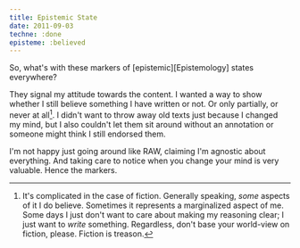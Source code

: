 ```yaml
---
title: Epistemic State
date: 2011-09-03
techne: :done
episteme: :believed
---
```


So, what's with these markers of [epistemic][Epistemology] states everywhere?

They signal my attitude towards the content. I wanted a way to show whether I
still believe something I have written or not. Or only partially, or never at
all[^fiction]. I didn't want to throw away old texts just because I changed my mind, but I
also couldn't let them sit around without an annotation or someone might think I
still endorsed them.

I'm not happy just going around like RAW, claiming I'm agnostic about
everything. And taking care to notice when you change your mind is very
valuable. Hence the markers.

[^fiction]: It's complicated in the case of fiction. Generally speaking, *some*
    aspects of it I do believe. Sometimes it represents a marginalized aspect of
    me. Some days I just don't want to care about making my reasoning clear; I
    just want to *write* something. Regardless, don't base your world-view on
    fiction, please. Fiction is treason.

